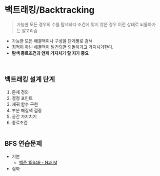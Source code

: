 # 백트래킹/Backtracking
> 가능한 모든 경우의 수를 탐색하다 조건에 맞지 않은 경우 이전 상태로 되돌아가는 알고리즘   
- 가능한 모든 해결책이나 구성을 단계별로 검색
- 최적이 아닌 해결책이 발견되면 되돌아가고 가지치기한다.
- **탐색 종료조건과 언제 가지치기 할 지가 중요**
<br>

## 백트래킹 설계 단계
1. 문제 정의
2. 결정 포인트
3. 재귀 함수 구현
4. 부분 해결책 검증
5. 공간 가지치기
6. 종료조건

```Python
```

## BFS 연습문제
- 기본
    - [백준 15649 - N과 M](https://www.acmicpc.net/problem/15649)
- 심화